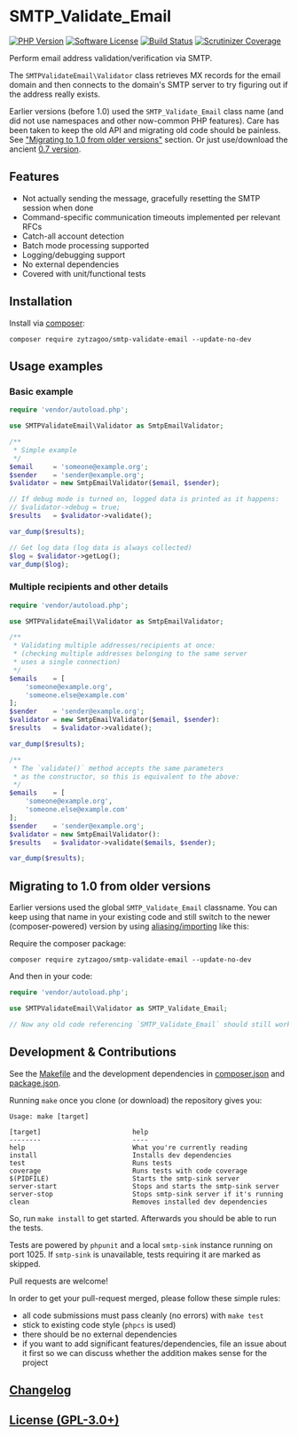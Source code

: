 # SMTP\_Validate\_Email


[![PHP Version](https://img.shields.io/badge/php-5.6%2B-blue.svg?style=flat-square)](https://packagist.org/packages/zytzagoo/smtp-validate-email)
[![Software License](https://img.shields.io/badge/license-gpl3%2B-brightgreen.svg?style=flat-square)](LICENSE.txt)
[![Build Status](https://img.shields.io/travis/zytzagoo/smtp-validate-email.svg?style=flat-square)](https://travis-ci.org/zytzagoo/smtp-validate-email)
[![Scrutinizer Coverage](https://img.shields.io/scrutinizer/coverage/g/zytzagoo/smtp-validate-email.svg?style=flat-square)](https://scrutinizer-ci.com/g/zytzagoo/smtp-validate-email/?branch=master)

Perform email address validation/verification via SMTP.

The `SMTPValidateEmail\Validator` class retrieves MX records for the email domain and then connects to the
domain's SMTP server to try figuring out if the address really exists.

Earlier versions (before 1.0) used the `SMTP_Validate_Email` class name (and did not use namespaces and other now-common PHP features). Care has been taken to keep the old API and migrating old code should be painless. See ["Migrating to 1.0 from older versions"](#migrating-to-1.0-from-older-versions) section. Or just use/download the ancient [0.7 version](https://github.com/zytzagoo/smtp-validate-email/releases/tag/v0.7).

## Features
* Not actually sending the message, gracefully resetting the SMTP session when done
* Command-specific communication timeouts implemented per relevant RFCs
* Catch-all account detection
* Batch mode processing supported
* Logging/debugging support
* No external dependencies
* Covered with unit/functional tests

## Installation

Install via [composer](https://getcomposer.org/):

`composer require zytzagoo/smtp-validate-email --update-no-dev`

## Usage examples

### Basic example
```php
require 'vendor/autoload.php';

use SMTPValidateEmail\Validator as SmtpEmailValidator;

/**
 * Simple example
 */
$email     = 'someone@example.org';
$sender    = 'sender@example.org';
$validator = new SmtpEmailValidator($email, $sender);

// If debug mode is turned on, logged data is printed as it happens:
// $validator->debug = true;
$results   = $validator->validate();

var_dump($results);

// Get log data (log data is always collected)
$log = $validator->getLog();
var_dump($log);
```

### Multiple recipients and other details

```php
require 'vendor/autoload.php';

use SMTPValidateEmail\Validator as SmtpEmailValidator;

/**
 * Validating multiple addresses/recipients at once:
 * (checking multiple addresses belonging to the same server
 * uses a single connection)
 */
$emails    = [
    'someone@example.org',
    'someone.else@example.com'
];
$sender    = 'sender@example.org';
$validator = new SmtpEmailValidator($email, $sender):
$results   = $validator->validate();

var_dump($results);

/**
 * The `validate()` method accepts the same parameters
 * as the constructor, so this is equivalent to the above:
 */
$emails    = [
    'someone@example.org',
    'someone.else@example.com'
];
$sender    = 'sender@example.org';
$validator = new SmtpEmailValidator():
$results   = $validator->validate($emails, $sender);

var_dump($results);
```

## Migrating to 1.0 from older versions

Earlier versions used the global `SMTP_Validate_Email` classname.
You can keep using that name in your existing code and still switch to the newer (composer-powered) version by using [aliasing/importing](http://php.net/manual/en/language.namespaces.importing.php) like this:

Require the composer package:

`composer require zytzagoo/smtp-validate-email --update-no-dev`

And then in your code:

```php
require 'vendor/autoload.php';

use SMTPValidateEmail\Validator as SMTP_Validate_Email;

// Now any old code referencing `SMTP_Validate_Email` should still work as it did earlier
```

## Development & Contributions
See the [Makefile](Makefile) and the development dependencies in [composer.json](composer.json) and [package.json](package.json).

Running `make` once you clone (or download) the repository gives you:

```
Usage: make [target]

[target]                       help
--------                       ----
help                           What you're currently reading
install                        Installs dev dependencies
test                           Runs tests
coverage                       Runs tests with code coverage
$(PIDFILE)                     Starts the smtp-sink server
server-start                   Stops and starts the smtp-sink server
server-stop                    Stops smtp-sink server if it's running
clean                          Removes installed dev dependencies
```

So, run `make install` to get started. Afterwards you should be able to run the tests.

Tests are powered by `phpunit` and a local `smtp-sink` instance running on port 1025.
If `smtp-sink` is unavailable, tests requiring it are marked as skipped.

Pull requests are welcome!

In order to get your pull-request merged,
please follow these simple rules:

* all code submissions must pass cleanly (no errors) with `make test`
* stick to existing code style (`phpcs` is used)
* there should be no external dependencies
* if you want to add significant features/dependencies, file an issue about it first so we can discuss whether the addition makes sense for the project

## [Changelog](CHANGELOG.md)

## [License (GPL-3.0+)](LICENSE.txt)
